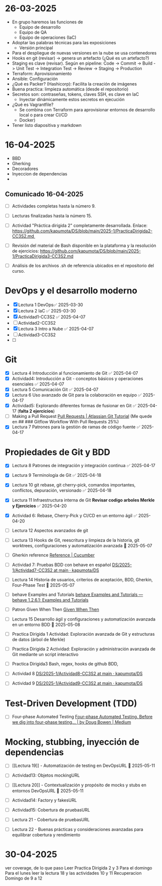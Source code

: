 
# 26-03-2025

- En grupo haremos las funciones de
	- Equipo de desarrollo
	- Equipo de QA
	- Equipo de operaciones (IaC)
- Adoptar las palabras técnicas para las exposiciones
	- Versión principal
- Para el despliegue de nuevas versiones en la nube se usa contenedores
- Hooks en git (revisar) -> genera un artefacto (¿Qué es un artefacto?)
- Staging es clave (revisar). Según en pipeline: Code -> Commit -> Build -> Unit Test -> Integration Test -> Review -> Staging -> Production
- Terraform: Aprovisionamiento
- Ansible: Configuración
- ¿Qué es Packer? (Hashicorp): Facilita la creación de imágenes
- Buena practica: limpieza automática (desde el repositorio)
- Secretos son: contraseñas, tokens, claves SSH, es clave en IaC
	- Inyectar dinámicamente estos secretos en ejecución
- ¿Qué es Vagrantfile?
	- Se combina con Terraform para aprovisionar entornos de desarrollo local o para crear CI/CD
	- Docker)
- Tener listo diapositiva y markdown


# 16-04-2025

- BBD
- Gherking
- Decoradores
- Inyeccion de dependencias
- 
## Comunicado 16-04-2025

- [ ] Actividades completas hasta la número 9.    
- [ ] Lecturas finalizadas hasta la número 15.    
- [ ] Actividad "Práctica dirigida 2" completamente desarrollada. Enlace: https://github.com/kapumota/DS/blob/main/2025-1/PracticaDirigida2-CC3S2.md   
- [ ] Revisión del material de Bash disponible en la plataforma y la resolución de ejercicios: https://github.com/kapumota/DS/blob/main/2025-1/PracticaDirigida3-CC3S2.md  
- [ ] Análisis de los archivos .sh de referencia ubicados en el repositorio del curso.


# DevOps y el desarrollo moderno
- [x] Lectura 1 DevOps✅ 2025-03-30
- [x] Lectura 2 IaC ✅ 2025-03-30
- [x] Actividad1-CC3S2 ✅ 2025-04-07
- [ ] Actividad2-CC3S2
- [x] Lectura 3 Intro a Nube ✅ 2025-04-07
- [ ] Actividad3-CC3S2
- [ ] 


# Git
- [x] Lectura 4 Introducción al funcionamiento de Git ✅ 2025-04-07
- [x] Actividad4: Introducción a Git - conceptos básicos y operaciones esenciales ✅ 2025-04-07
- [x] Lectura 5 Comunicación Git ✅ 2025-04-07
- [x] Lectura 6 Uso avanzado de Git para la colaboración en equipo ✅ 2025-04-17
- [x] Actividad5: Explorando diferentes formas de fusionar en Git ✅ 2025-04-17 (**falta 2 ejercicios**)
- [ ] Making a Pull Request [Pull Requests | Atlassian Git Tutorial](https://www.atlassian.com/git/tutorials/making-a-pull-request) (Me quede en ## ### Gitflow Workflow With Pull Requests 25%)
- [x] Lectura 7 Patrones para la gestión de ramas de código fuente ✅ 2025-04-17
# Propiedades de Git y BDD
- [x] Lectura 8 Patrones de integración y integración continua ✅ 2025-04-17
- [x] Lectura 9 Terminología de Git ✅ 2025-04-18
- [x] Lectura 10 git rebase, git cherry-pick, comandos importantes, conflictos, depuración, versionado ✅ 2025-04-18
- [x] Lectura 11 Infraestructura interna de Git **Revisar codigo arboles Merkle y Ejercicios** ✅ 2025-04-20
- [x] Actividad 6: Rebase, Cherry-Pick y CI/CD en un entorno ágil ✅ 2025-04-20
- [ ] Lectura 12 Aspectos avanzados de git
- [ ] Lectura 13 Hooks de Git, reescritura y limpieza de la historia, git worktrees, configuraciones y automatización avanzada 📅 2025-05-07 
- [ ] Gherkin reference [Reference | Cucumber](https://cucumber.io/docs/gherkin/reference/)
- [ ]  Actividad 7: Pruebas BDD con behave en español [DS/2025-1/Actividad7-CC3S2 at main · kapumota/DS](https://github.com/kapumota/DS/tree/main/2025-1/Actividad7-CC3S2)
- [ ] Lectura 14 Historia de usuarios, criterios de aceptación, BDD, Gherkin, Four-Phase Test 📅 2025-05-07 
- [ ] behave Examples and Tutorials [behave Examples and Tutorials — behave 1.2.6.1: Examples and Tutorials](https://behave.github.io/behave.example/)
- [ ] Patron Given When Then [Given When Then](https://martinfowler.com/bliki/GivenWhenThen.html)
- [ ] Lectura 15 Desarrollo ágil y configuraciones y automatización avanzada en un entorno BDD 📅 2025-05-08 
- [ ] Practica Dirigida 1 Actividad: Exploración avanzada de Git y estructuras de datos (árbol de Merkle)
- [ ] Practica Dirigida 2 Actividad: Exploración y administración avanzada de Git mediante un script interactivo
- [ ] Practica Dirigida3 Bash, regex, hooks de github BDD,
- [ ] Actividad 8 [DS/2025-1/Actividad8-CC3S2 at main · kapumota/DS](https://github.com/kapumota/DS/tree/main/2025-1/Actividad8-CC3S2)
- [ ] Actividad 9 [DS/2025-1/Actividad9-CC3S2 at main · kapumota/DS](https://github.com/kapumota/DS/tree/main/2025-1/Actividad9-CC3S2)


# Test-Driven Development (TDD)
- [ ] Four-phase Automated Testing [Four-phase Automated Testing. Before we dig into four-phase testing… | by Doug Bowen | Medium](https://medium.com/@douglastylerbowen/four-phase-automated-testing-7549490af50f)



# Mocking, stubbing, inyección de dependencias


- [ ] [[Lectura 19]] - Automatización de testing en DevOpsURL 📅 2025-05-11 
- [ ] Actividad13: Objetos mockingURL
- [ ] [[Lectura 20]] - Contextualización y propósito de mocks y stubs en entornos DevOpsURL 📅 2025-05-11 
- [ ] Actividad14: Factory y fakesURL
- [ ] Actividad15: Cobertura de pruebasURL
- [ ] Lectura 21 - Cobertura de pruebasURL
- [ ] Lectura 22 - Buenas prácticas y consideraciones avanzadas para equilibrar cobertura y rendimiento


# 30-04-2025
ver coverage, de lo que paso
Leer Practica Dirigida 2 y 3 Para el domingo
Para el lunes leer la lectura 18 y las actividades 10 y 11
Recuperacion Domingo de 9 a 12
